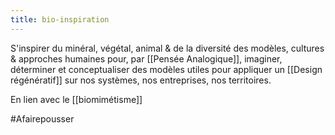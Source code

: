 ```yaml
---
title: bio-inspiration
---
```


S'inspirer du minéral, végétal, animal & de la diversité des modèles, cultures & approches humaines pour, par [[Pensée Analogique]], imaginer, déterminer et conceptualiser des modèles utiles pour appliquer un [[Design régénératif]] sur nos systèmes, nos entreprises, nos territoires.

En lien avec le [[biomimétisme]]

#Afairepousser
